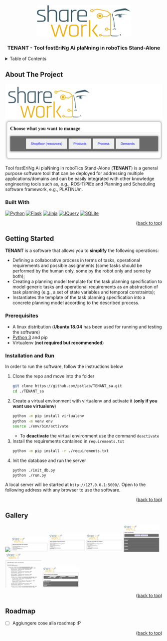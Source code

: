 <a name="readme-top"></a>

<br />
<div align="center">
  <a href="https://github.com/othneildrew/Best-README-Template">
    <img src="img/Sharework_logo_color.png" alt="Logo" width="300" height="100">
  </a>

  <h3 align="center">TENANT - Tool fostEriNg Ai plaNning in roboTics Stand-Alone</h3>
</div>

<details>
  <summary>Table of Contents</summary>
  <ol>
    <li>
      <a href="#about-the-project">About The Project</a>
      <ul>
        <li><a href="#built-with">Built With</a></li>
      </ul>
    </li>
    <li>
      <a href="#getting-started">Getting Started</a>
      <ul>
        <li><a href="#prerequisites">Prerequisites</a></li>
        <li><a href="#installation-and-run">Installation and Run</a></li>
      </ul>
    </li>
    <li>
      <a href="#gallery">Images</a>
    </li>
    <li>
      <a href="#roadmap">Roadmap</a>
    </li>
  </ol>
</details>

## About The Project

![TENANT Home](img/Home.png)

Tool fostEriNg Ai plaNning in roboTics Stand-Alone (__TENANT__) is a general purpose software tool that can be deployed for addressing multiple applications/domains and can be easily integrated with other knowledge engineering tools such as, e.g., ROS-TiPlEx and Planning and Scheduling software framework, e.g., PLATINUm.

### Built With

[![Python][Python-shield]][Python-url] [![Flask][Flask-shield]][Flask-url] [![Jinja][Jinja-shield]][Jinja-url] [![JQuery][JQuery.com]][JQuery-url] [![SQLite][SQLite-shield]][SQLite-url]

<p align="right">(<a href="#readme-top">back to top</a>)</p>

## Getting Started

__TENANT__ is a software that allows you to **simplify** the following operations:

* Defining a collaborative process in terms of tasks, operational requirements and possible assignments (some tasks should be performed by the human only, some by the robot only and some by both); 
* Creating a planning model template for the task planning specification to model generic tasks and operational requirements as an abstraction of task planning (e.g., a set of state variables and temporal constraints);
* Instantiates the template of the task planning specification into a concrete planning model according to the described process.

### Prerequisites

* A linux distribution (**Ubuntu 18.04** has been used for running and testing the software)
* [Python 3](https://python.org) and pip
* Virtualenv (**not required but recommended**)

### Installation and Run

In order to run the software, follow the instructions below

1. Clone the repo and move into the folder
   ```sh
   git clone https://github.com/pstlab/TENANT_sa.git
   cd ./TENANT_sa
   ```
2. Create a virtual environment with virtualenv and activate it (**only if you want use virtualenv**)
   ```sh
   python -m pip install virtualenv
   python -m venv env
   source ./env/bin/activate
   ```
   * To **deactivate** the virtual environment use the command `deactivate`
3. Install the requirements contained in `requirements.txt`
   ```sh
   python -m pip install -r ./requirements.txt
   ```
4. Init the database and run the server
   ```
   python ./init_db.py
   python ./run.py
   ```
A local server will be started at `http://127.0.0.1:5000/`.
Open to the following address with any browser to use the software.

<p align="right">(<a href="#readme-top">back to top</a>)</p>

## Gallery

<img src="img/Resources_full.png" width="23%"></img> <img src="img/Resource_add.png" width="23%"></img> <img src="img/Res_hw.png" width="23%"></img> <img src="img/Res_cobot.png" width="23%"></img> <img src="img/Products.png" width="23%"></img> <img src="img/Process.png" width="23%"></img> <img src="img/Demands.png" width="23%"></img> 

<p align="right">(<a href="#readme-top">back to top</a>)</p>

## Roadmap

- [ ] Aggiungere cose alla roadmap :P

<p align="right">(<a href="#readme-top">back to top</a>)</p>

<!-- MARKDOWN LINKS & IMAGES -->
[SQLite-shield]: https://img.shields.io/badge/sqlite-%2307405e.svg?style=for-the-badge&logo=sqlite&logoColor=white
[SQLite-url]: https://www.sqlite.org/
[Flask-shield]: https://img.shields.io/badge/Flask-000000?style=for-the-badge&logo=flask&logoColor=white
[Flask-url]: https://flask.palletsprojects.com/en/2.2.x/
[Jinja-shield]: https://camo.githubusercontent.com/bf9a5122ae18817a5a34fad613bde9d31a53e1589ae8f960003c13136c59ff96/68747470733a2f2f696d672e736869656c64732e696f2f7374617469632f76313f7374796c653d666f722d7468652d6261646765266d6573736167653d4a696e6a6126636f6c6f723d423431373137266c6f676f3d4a696e6a61266c6f676f436f6c6f723d464646464646266c6162656c3d
[Jinja-url]: https://jinja.palletsprojects.com/en/3.1.x/
[Python-shield]: https://img.shields.io/badge/Python-3776AB?style=for-the-badge&logo=python&logoColor=white
[Python-url]: https://python.org
[JQuery.com]: https://img.shields.io/badge/jQuery-0769AD?style=for-the-badge&logo=jquery&logoColor=white
[JQuery-url]: https://jquery.com
